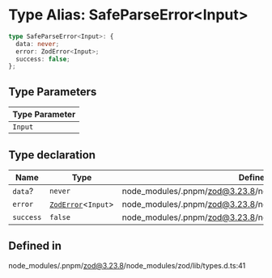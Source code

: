 # Type Alias: SafeParseError\<Input\>

```ts
type SafeParseError<Input>: {
  data: never;
  error: ZodError<Input>;
  success: false;
};
```

## Type Parameters

| Type Parameter |
| ------ |
| `Input` |

## Type declaration

| Name | Type | Defined in |
| ------ | ------ | ------ |
| `data`? | `never` | node\_modules/.pnpm/zod@3.23.8/node\_modules/zod/lib/types.d.ts:44 |
| `error` | [`ZodError`](../classes/ZodError.md)\<`Input`\> | node\_modules/.pnpm/zod@3.23.8/node\_modules/zod/lib/types.d.ts:43 |
| `success` | `false` | node\_modules/.pnpm/zod@3.23.8/node\_modules/zod/lib/types.d.ts:42 |

## Defined in

node\_modules/.pnpm/zod@3.23.8/node\_modules/zod/lib/types.d.ts:41

